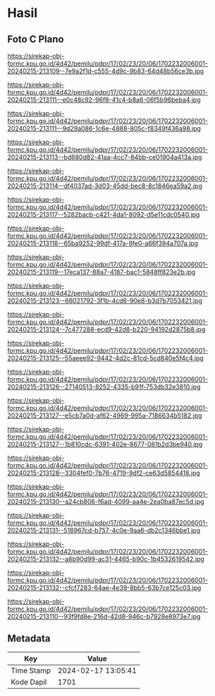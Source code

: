 # Hasil

## Foto C Plano

https://sirekap-obj-formc.kpu.go.id/4d42/pemilu/pdpr/17/02/23/20/06/1702232006001-20240215-213109--7e9a2f1d-c555-4d9c-9b83-64d48b56ce3b.jpg

https://sirekap-obj-formc.kpu.go.id/4d42/pemilu/pdpr/17/02/23/20/06/1702232006001-20240215-213111--e0c48c92-96f8-41c4-b8a6-06f5b96beba4.jpg

https://sirekap-obj-formc.kpu.go.id/4d42/pemilu/pdpr/17/02/23/20/06/1702232006001-20240215-213111--9d29a086-1c6e-4888-805c-f8349f436a98.jpg

https://sirekap-obj-formc.kpu.go.id/4d42/pemilu/pdpr/17/02/23/20/06/1702232006001-20240215-213113--bd680d82-41aa-4cc7-84bb-ce01904a413a.jpg

https://sirekap-obj-formc.kpu.go.id/4d42/pemilu/pdpr/17/02/23/20/06/1702232006001-20240215-213114--df4037ad-3d03-45dd-bec8-8c1846ea59a2.jpg

https://sirekap-obj-formc.kpu.go.id/4d42/pemilu/pdpr/17/02/23/20/06/1702232006001-20240215-213117--5282bacb-c421-4da1-8092-d5e11cdc0540.jpg

https://sirekap-obj-formc.kpu.go.id/4d42/pemilu/pdpr/17/02/23/20/06/1702232006001-20240215-213118--65ba9252-99df-417a-9fe0-a66f394a707a.jpg

https://sirekap-obj-formc.kpu.go.id/4d42/pemilu/pdpr/17/02/23/20/06/1702232006001-20240215-213119--17eca137-88a7-4187-bac1-5848ff823e2b.jpg

https://sirekap-obj-formc.kpu.go.id/4d42/pemilu/pdpr/17/02/23/20/06/1702232006001-20240215-213123--66021792-3f1b-4cd6-90e8-b3d7b7053421.jpg

https://sirekap-obj-formc.kpu.go.id/4d42/pemilu/pdpr/17/02/23/20/06/1702232006001-20240215-213124--7c477288-ecd9-42d8-b220-94192d2875b8.jpg

https://sirekap-obj-formc.kpu.go.id/4d42/pemilu/pdpr/17/02/23/20/06/1702232006001-20240215-213125--55aeee92-9442-4d2c-81cd-5cd840e5f4c4.jpg

https://sirekap-obj-formc.kpu.go.id/4d42/pemilu/pdpr/17/02/23/20/06/1702232006001-20240215-213126--27140513-8252-4335-b91f-753db32e3810.jpg

https://sirekap-obj-formc.kpu.go.id/4d42/pemilu/pdpr/17/02/23/20/06/1702232006001-20240215-213127--e5cb7a0d-af62-4969-995a-7186634b5182.jpg

https://sirekap-obj-formc.kpu.go.id/4d42/pemilu/pdpr/17/02/23/20/06/1702232006001-20240215-213127--1b810cdc-6391-402e-8677-081b2d3be940.jpg

https://sirekap-obj-formc.kpu.go.id/4d42/pemilu/pdpr/17/02/23/20/06/1702232006001-20240215-213128--3304fef0-7b76-4719-9df2-ce63d5854418.jpg

https://sirekap-obj-formc.kpu.go.id/4d42/pemilu/pdpr/17/02/23/20/06/1702232006001-20240215-213130--a24cb806-f6ad-4099-aa4e-2ea0ba87ec5d.jpg

https://sirekap-obj-formc.kpu.go.id/4d42/pemilu/pdpr/17/02/23/20/06/1702232006001-20240215-213131--518967cd-b757-4c0e-9aa6-db2c1346bbe1.jpg

https://sirekap-obj-formc.kpu.go.id/4d42/pemilu/pdpr/17/02/23/20/06/1702232006001-20240215-213132--a8b90d99-ac31-4465-b90c-1b4532619542.jpg

https://sirekap-obj-formc.kpu.go.id/4d42/pemilu/pdpr/17/02/23/20/06/1702232006001-20240215-213132--cfcf7283-64ae-4e39-8bb5-63b7ce125c03.jpg

https://sirekap-obj-formc.kpu.go.id/4d42/pemilu/pdpr/17/02/23/20/06/1702232006001-20240215-213110--93f9fd8e-216d-42d8-946c-b7928e8973e7.jpg


## Metadata

| Key        | Value               |
| ---------- | ------------------- |
| Time Stamp | 2024-02-17 13:05:41 |
| Kode Dapil | 1701                |



